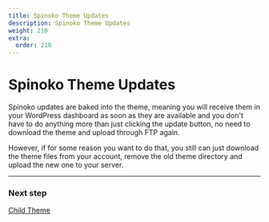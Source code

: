 ```yaml
---
title: Spinoko Theme Updates
description: Spinoko Theme Updates
weight: 210
extra:
  order: 210
---
```


# Spinoko Theme Updates

Spinoko updates are baked into the theme, meaning you will receive them in your WordPress dashboard as soon as they are available and you don't have to do anything more than just clicking the update button, no need to download the theme and upload through FTP again.

However, if for some reason you want to do that, you still can just download the theme files from your account, remove the old theme directory and upload the new one to your server.

---

### Next step

[Child Theme](/docs/spinoko/child-theme/)
